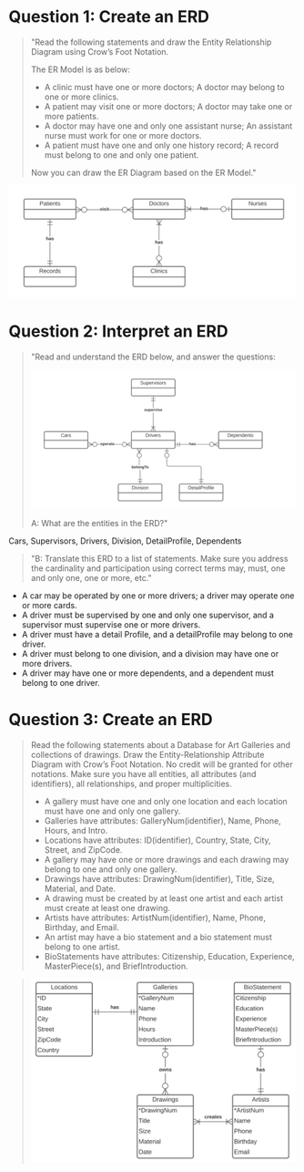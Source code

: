 # Question 1: Create an ERD

>"Read the following statements and draw the Entity Relationship Diagram using Crow’s Foot Notation. 
>
>The ER Model is as below:
>- A clinic must have one or more doctors; A doctor may belong to one or more clinics.
>- A patient may visit one or more doctors; A doctor may take one or more patients.
>- A doctor may have one and only one assistant nurse; An assistant nurse must work for one or more doctors. 
>- A patient must have one and only one history record; A record must belong to one and only one patient. 
>
>Now you can draw the ER Diagram based on the ER Model."

![ERD diagram](../img/q1.png)

# Question 2: Interpret an ERD
>"Read and understand the ERD below, and answer the questions:
>
>![ERD diagram](../img/q2.png)
>
>A: What are the entities in the ERD?"

Cars, Supervisors, Drivers, Division, DetailProfile, Dependents

>"B: Translate this ERD to a list of statements. Make sure you address the cardinality and participation using correct terms may, must, one and only one, one or more, etc."

- A car may be operated by one or more drivers; a driver may operate one or more cards.
- A driver must be supervised by one and only one supervisor, and a supervisor must supervise one or more drivers.
- A driver must have a detail Profile, and a detailProfile may belong to one driver.
- A driver must belong to one division, and a division may have one or more drivers.
- A driver may have one or more dependents, and a dependent must belong to one driver.

# Question 3: Create an ERD

>Read the following statements about a Database for Art Galleries and collections of drawings. Draw the Entity-Relationship Attribute Diagram with Crow’s Foot Notation. No credit will be granted for other notations. Make sure you have all entities, all attributes (and identifiers), all relationships, and proper multiplicities.
>
>- A gallery must have one and only one location and each location must have one and only one gallery. 
>- Galleries have attributes: GalleryNum(identifier), Name, Phone, Hours, and Intro. 
>- Locations have attributes: ID(identifier), Country, State, City, Street, and ZipCode.
>- A gallery may have one or more drawings and each drawing may belong to one and only one gallery. 
>- Drawings have attributes: DrawingNum(identifier), Title, Size, Material, and Date.
>- A drawing must be created by at least one artist and each artist must create at least one drawing. 
>- Artists have attributes: ArtistNum(identifier), Name, Phone, Birthday, and Email.
>- An artist may have a bio statement and a bio statement must belong to one artist.
>- BioStatements have attributes: Citizenship, Education, Experience, MasterPiece(s), and BriefIntroduction.

>![ERD diagram](../img/q3.png)
